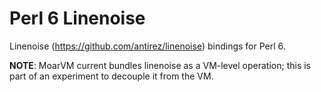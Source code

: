 # Perl 6 Linenoise

Linenoise (https://github.com/antirez/linenoise) bindings for Perl 6.

**NOTE**: MoarVM current bundles linenoise as a VM-level operation; this is part of
an experiment to decouple it from the VM.
